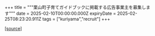 +++
title = """栗山町子育てガイドブックに掲載する広告事業主を募集します"""
date = 2025-02-10T00:00:00.000Z
expiryDate = 2025-02-25T08:23:20.911Z
tags = ["kuriyama","recruit"]
+++


[[source]](https://www.town.kuriyama.hokkaido.jp/soshiki/39/30133.html)
